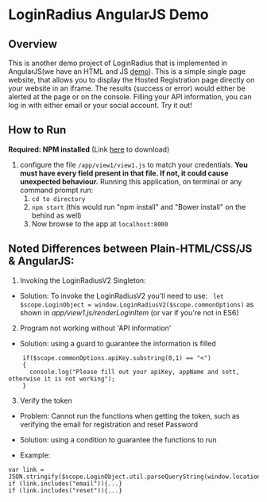 # LoginRadius AngularJS Demo
## Overview
This is another demo project of LoginRadius that is implemented in AngularJS(we have an HTML and JS [demo](https://docs.loginradius.com/api/v2/use-cases-demo/iframe-demo/)). This is a simple single page website, that allows you to display the Hosted Registration page directly on your website in an iframe. The results (success or error) would either be alerted at the page or on the console. Filling your API information, you can log in with either email or your social account. Try it out!

## How to Run
**Required: NPM installed** (Link [here](https://nodejs.org/en/download/) to download)
1. configure the file ``/app/view1/view1.js`` to match your credentials.  **You must have every field present in that file.  If not, it could cause unexpected behaviour.**
Running this application, on terminal or any command prompt run:
   1.  ``` cd to directory ```
   2.  ``` npm start ``` (this would run "npm install" and "Bower install" on the behind as well)
   3. Now browse to the app at `localhost:8000`

## Noted Differences between Plain-HTML/CSS/JS & AngularJS:
1. Invoking the LoginRadiusV2 Singleton:
  * Solution: To invoke the LoginRadiusV2 you'll need to use:
  ``` let $scope.LoginObject = window.LoginRadiusV2($scope.commonOptions)``` 
  as shown in *app/view1.js/renderLoginItem* (or var if you're not in ES6)
2. Program not working without 'API information'
  * Solution: using a guard to guarantee the information is filled
```
    if($scope.commonOptions.apiKey.substring(0,1) == "<")
    {
      console.log("Please fill out your apiKey, appName and sott, otherwise it is not working");
    }
```
3. Verify the token
  * Problem: Cannot run the functions when getting the token, such as verifying the email for registration and reset Password

  * Solution: using a condition to guarantee the functions to run
  * Example:

```
var link = JSON.stringify($scope.LoginObject.util.parseQueryString(window.location.href));
if (link.includes("email")){...}
if (link.includes("reset")){...}

```
